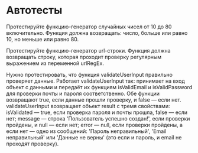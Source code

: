 # Автотесты

Протестируйте функцию-генератор случайных чисел от 10 до 80 включительно. Функция должна возвращать:
число,
больше или равно 10,
но меньше или равно 80.

Протестируйте функцию-генератор url-строки. Функция должна возвращать строку, которая проходит проверку регулярным выражением из переменной urlRegEx.

Нужно протестировать, что функция validateUserInput правильно проверяет данные.
Работает validateUserInput так: принимает на вход объект с данными и передаёт их функциям isValidEmail и isValidPassword для проверки почты и пароля соответственно. Обе функции возвращают true, если данные прошли проверку, и false — если нет.
validateUserInput возвращает объект result с тремя свойствами:
isValidated — true, если проверка пароля и почты прошла, false — если нет;
message — строка 'Пользователь успешно cоздан!', если проверки пройдены, и null — если нет;
error — null, если проверки пройдены, а если нет — одно из сообщений: 'Пароль неправильный', 'Email неправильный' или 'Данные не верны' (это если и пароль, и email не проходят проверку).